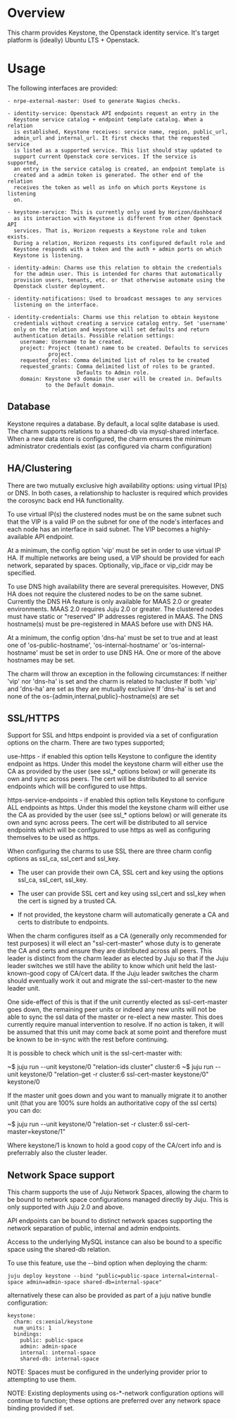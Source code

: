 Overview
========

This charm provides Keystone, the Openstack identity service. It's target
platform is (ideally) Ubuntu LTS + Openstack.

Usage
=====

The following interfaces are provided:

    - nrpe-external-master: Used to generate Nagios checks.

    - identity-service: Openstack API endpoints request an entry in the 
      Keystone service catalog + endpoint template catalog. When a relation
      is established, Keystone receives: service name, region, public_url,
      admin_url and internal_url. It first checks that the requested service
      is listed as a supported service. This list should stay updated to
      support current Openstack core services. If the service is supported,
      an entry in the service catalog is created, an endpoint template is
      created and a admin token is generated. The other end of the relation
      receives the token as well as info on which ports Keystone is listening
      on.

    - keystone-service: This is currently only used by Horizon/dashboard
      as its interaction with Keystone is different from other Openstack API
      services. That is, Horizon requests a Keystone role and token exists.
      During a relation, Horizon requests its configured default role and
      Keystone responds with a token and the auth + admin ports on which
      Keystone is listening.

    - identity-admin: Charms use this relation to obtain the credentials
      for the admin user. This is intended for charms that automatically
      provision users, tenants, etc. or that otherwise automate using the
      Openstack cluster deployment.

    - identity-notifications: Used to broadcast messages to any services
      listening on the interface.

    - identity-credentials: Charms use this relation to obtain keystone
      credentials without creating a service catalog entry. Set 'username'
      only on the relation and keystone will set defaults and return
      authentication details. Possible relation settings:
        username: Username to be created.
        project: Project (tenant) name to be created. Defaults to services
                 project.
        requested_roles: Comma delimited list of roles to be created
        requested_grants: Comma delimited list of roles to be granted.
                          Defaults to Admin role.
        domain: Keystone v3 domain the user will be created in. Defaults
                to the Default domain.

Database
--------

Keystone requires a database. By default, a local sqlite database is used.
The charm supports relations to a shared-db via mysql-shared interface. When
a new data store is configured, the charm ensures the minimum administrator
credentials exist (as configured via charm configuration)

HA/Clustering
-------------

There are two mutually exclusive high availability options: using virtual
IP(s) or DNS. In both cases, a relationship to hacluster is required which
provides the corosync back end HA functionality.

To use virtual IP(s) the clustered nodes must be on the same subnet such that
the VIP is a valid IP on the subnet for one of the node's interfaces and each
node has an interface in said subnet. The VIP becomes a highly-available API
endpoint.

At a minimum, the config option 'vip' must be set in order to use virtual IP
HA. If multiple networks are being used, a VIP should be provided for each
network, separated by spaces. Optionally, vip_iface or vip_cidr may be
specified.

To use DNS high availability there are several prerequisites. However, DNS HA
does not require the clustered nodes to be on the same subnet.
Currently the DNS HA feature is only available for MAAS 2.0 or greater
environments. MAAS 2.0 requires Juju 2.0 or greater. The clustered nodes must
have static or "reserved" IP addresses registered in MAAS. The DNS hostname(s)
must be pre-registered in MAAS before use with DNS HA.

At a minimum, the config option 'dns-ha' must be set to true and at least one
of 'os-public-hostname', 'os-internal-hostname' or 'os-internal-hostname' must
be set in order to use DNS HA. One or more of the above hostnames may be set.

The charm will throw an exception in the following circumstances:
If neither 'vip' nor 'dns-ha' is set and the charm is related to hacluster
If both 'vip' and 'dns-ha' are set as they are mutually exclusive
If 'dns-ha' is set and none of the os-{admin,internal,public}-hostname(s) are set

SSL/HTTPS
---------

Support for SSL and https endpoint is provided via a set of configuration
options on the charm. There are two types supported;

use-https - if enabled this option tells Keystone to configure the identity
endpoint as https. Under this model the keystone charm will either use the CA
as provided by the user (see ssl_* options below) or will generate its own and
sync across peers. The cert will be distributed to all service endpoints which
will be configured to use https.

https-service-endpoints - if enabled this option tells Keystone to configure
ALL endpoints as https. Under this model the keystone charm will either use the
CA as provided by the user (see ssl_* options below) or will generate its own
and sync across peers. The cert will be distributed to all service endpoints
which will be configured to use https as well as configuring themselves to be
used as https.

When configuring the charms to use SSL there are three charm config options as
ssl_ca, ssl_cert and ssl_key.

- The user can provide their own CA, SSL cert and key using the options ssl_ca,
  ssl_cert, ssl_key.

- The user can provide SSL cert and key using ssl_cert and ssl_key when the cert
  is signed by a trusted CA.

- If not provided, the keystone charm will automatically generate a CA and certs
  to distribute to endpoints.

When the charm configures itself as a CA (generally only recommended for test
purposes) it will elect an "ssl-cert-master" whose duty is to generate the CA
and certs and ensure they are distributed across all peers. This leader is
distinct from the charm leader as elected by Juju so that if the Juju leader
switches we still have the ability to know which unit held the last-known-good
copy of CA/cert data. If the Juju leader switches the charm should eventually
work it out and migrate the ssl-cert-master to the new leader unit.

One side-effect of this is that if the unit currently elected as
ssl-cert-master goes down, the remaining peer units or indeed any new units
will not be able to sync the ssl data of the master or re-elect a new master.
This does currently require manual intervention to resolve. If no action is
taken, it will be assumed that this unit may come back at some point and
therefore must be known to be in-sync with the rest before continuing.

It is possible to check which unit is the ssl-cert-master with:

~$ juju run --unit keystone/0 "relation-ids cluster"
cluster:6
~$ juju run --unit keystone/0 "relation-get -r cluster:6 ssl-cert-master keystone/0"
keystone/0

If the master unit goes down and you want to manually migrate it to another
unit (that you are 100% sure holds an authoritative copy of the ssl certs)
you can do:

~$ juju run --unit keystone/0 "relation-set -r cluster:6 ssl-cert-master=keystone/1"

Where keystone/1 is known to hold a good copy of the CA/cert info and is
preferrably also the cluster leader.

Network Space support
---------------------

This charm supports the use of Juju Network Spaces, allowing the charm to be bound to network space configurations managed directly by Juju.  This is only supported with Juju 2.0 and above.

API endpoints can be bound to distinct network spaces supporting the network separation of public, internal and admin endpoints.

Access to the underlying MySQL instance can also be bound to a specific space using the shared-db relation.

To use this feature, use the --bind option when deploying the charm:

    juju deploy keystone --bind "public=public-space internal=internal-space admin=admin-space shared-db=internal-space"

alternatively these can also be provided as part of a juju native bundle configuration:

    keystone:
      charm: cs:xenial/keystone
      num_units: 1
      bindings:
        public: public-space
        admin: admin-space
        internal: internal-space
        shared-db: internal-space

NOTE: Spaces must be configured in the underlying provider prior to attempting to use them.

NOTE: Existing deployments using os-*-network configuration options will continue to function; these options are preferred over any network space binding provided if set.

